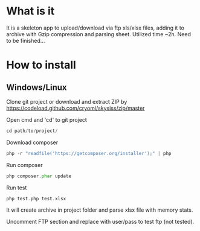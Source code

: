 What is it
===========
It is a skeleton app to upload/download via ftp xls/xlsx files, adding it to archive with Gzip compression and parsing sheet. Utilized time ~2h. Need to be finished...

How to install
=======

Windows/Linux
-----
Clone git project or download and extract ZIP by https://codeload.github.com/cryomi/skysiss/zip/master 

Open cmd and 'cd' to git project

```php
cd path/to/project/
```

Download composer 

```php
php -r "readfile('https://getcomposer.org/installer');" | php
```

Run composer

```php
php composer.phar update
```

Run test
```php
php test.php test.xlsx
```
It will create archive in project folder and parse xlsx file with memory stats.

Uncomment FTP section and replace with user/pass to test ftp (not tested).
